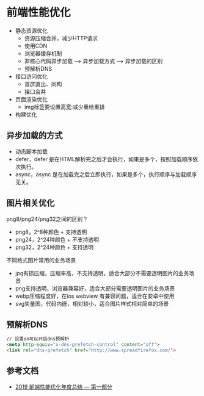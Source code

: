 # 前端性能优化

- 静态资源优化
  - 资源压缩合并，减少HTTP请求
  - 使用CDN
  - 浏览器缓存机制
  - 非核心代码异步加载 --> 异步加载方式 --> 异步加载的区别
  - 预解析DNS
- 接口访问优化
  - 首屏直出、同构
  - 接口合并
- 页面渲染优化
  - img标签要设置高宽:减少重绘重排
- 构建优化

## 异步加载的方式
- 动态脚本加载
- defer，defer 是在HTML解析完之后才会执行，如果是多个，按照加载顺序依次执行。
- async，async 是在加载完之后立即执行，如果是多个，执行顺序与加载顺序无关。

## 图片相关优化
png8/png24/png32之间的区别？
- png8，2^8种颜色 + 支持透明
- png24，2^24种颜色 + 不支持透明
- png32，2^24种颜色 + 支持透明

不同格式图片常用的业务场景
- jpg有损压缩，压缩率高，不支持透明，适合大部分不需要透明图片的业务场景
- png支持透明，浏览器兼容好，适合大部分需要透明图片的业务场景
- webp压缩程度好，在ios webview 有兼容问题，适合在安卓中使用
- svg矢量图，代码内嵌，相对较小，适合图片样式相对简单的场景

## 预解析DNS
```html
// 设置on可以开启dns预解析
<meta http-equiv="x-dns-prefetch-control" content="off">
<link rel="dns-prefetch" href="http://www.spreadfirefox.com/">
```

## 参考文档
- [2019 前端性能优化年度总结 — 第一部分](https://juejin.im/post/5c4418006fb9a049c043545e)

